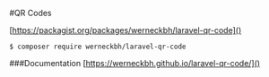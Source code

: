 #QR Codes

[https://packagist.org/packages/werneckbh/laravel-qr-code]()

`$ composer require werneckbh/laravel-qr-code`

###Documentation
[https://werneckbh.github.io/laravel-qr-code/]()
